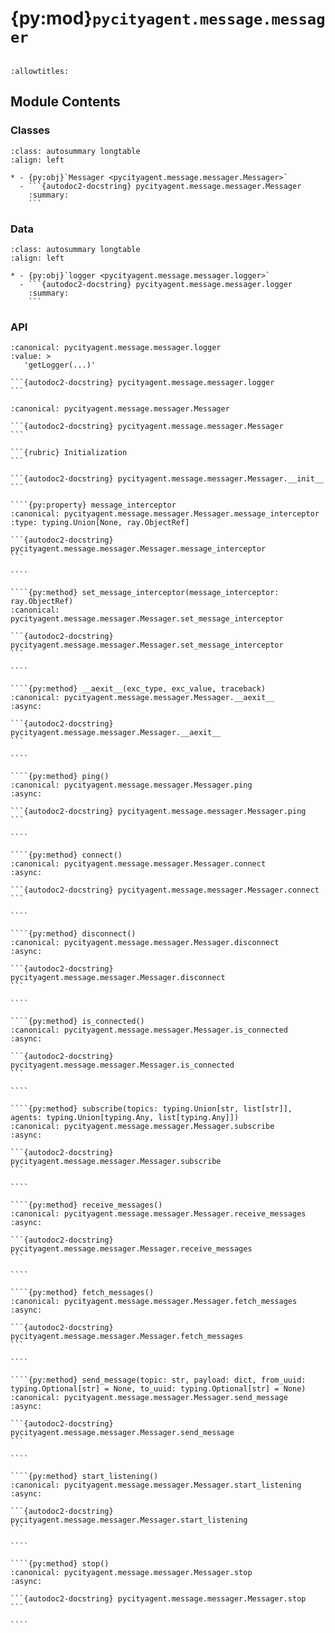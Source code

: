 # {py:mod}`pycityagent.message.messager`

```{py:module} pycityagent.message.messager
```

```{autodoc2-docstring} pycityagent.message.messager
:allowtitles:
```

## Module Contents

### Classes

````{list-table}
:class: autosummary longtable
:align: left

* - {py:obj}`Messager <pycityagent.message.messager.Messager>`
  - ```{autodoc2-docstring} pycityagent.message.messager.Messager
    :summary:
    ```
````

### Data

````{list-table}
:class: autosummary longtable
:align: left

* - {py:obj}`logger <pycityagent.message.messager.logger>`
  - ```{autodoc2-docstring} pycityagent.message.messager.logger
    :summary:
    ```
````

### API

````{py:data} logger
:canonical: pycityagent.message.messager.logger
:value: >
   'getLogger(...)'

```{autodoc2-docstring} pycityagent.message.messager.logger
```

````

`````{py:class} Messager(hostname: str, port: int = 1883, username=None, password=None, timeout=60, message_interceptor: typing.Optional[ray.ObjectRef] = None)
:canonical: pycityagent.message.messager.Messager

```{autodoc2-docstring} pycityagent.message.messager.Messager
```

```{rubric} Initialization
```

```{autodoc2-docstring} pycityagent.message.messager.Messager.__init__
```

````{py:property} message_interceptor
:canonical: pycityagent.message.messager.Messager.message_interceptor
:type: typing.Union[None, ray.ObjectRef]

```{autodoc2-docstring} pycityagent.message.messager.Messager.message_interceptor
```

````

````{py:method} set_message_interceptor(message_interceptor: ray.ObjectRef)
:canonical: pycityagent.message.messager.Messager.set_message_interceptor

```{autodoc2-docstring} pycityagent.message.messager.Messager.set_message_interceptor
```

````

````{py:method} __aexit__(exc_type, exc_value, traceback)
:canonical: pycityagent.message.messager.Messager.__aexit__
:async:

```{autodoc2-docstring} pycityagent.message.messager.Messager.__aexit__
```

````

````{py:method} ping()
:canonical: pycityagent.message.messager.Messager.ping
:async:

```{autodoc2-docstring} pycityagent.message.messager.Messager.ping
```

````

````{py:method} connect()
:canonical: pycityagent.message.messager.Messager.connect
:async:

```{autodoc2-docstring} pycityagent.message.messager.Messager.connect
```

````

````{py:method} disconnect()
:canonical: pycityagent.message.messager.Messager.disconnect
:async:

```{autodoc2-docstring} pycityagent.message.messager.Messager.disconnect
```

````

````{py:method} is_connected()
:canonical: pycityagent.message.messager.Messager.is_connected
:async:

```{autodoc2-docstring} pycityagent.message.messager.Messager.is_connected
```

````

````{py:method} subscribe(topics: typing.Union[str, list[str]], agents: typing.Union[typing.Any, list[typing.Any]])
:canonical: pycityagent.message.messager.Messager.subscribe
:async:

```{autodoc2-docstring} pycityagent.message.messager.Messager.subscribe
```

````

````{py:method} receive_messages()
:canonical: pycityagent.message.messager.Messager.receive_messages
:async:

```{autodoc2-docstring} pycityagent.message.messager.Messager.receive_messages
```

````

````{py:method} fetch_messages()
:canonical: pycityagent.message.messager.Messager.fetch_messages
:async:

```{autodoc2-docstring} pycityagent.message.messager.Messager.fetch_messages
```

````

````{py:method} send_message(topic: str, payload: dict, from_uuid: typing.Optional[str] = None, to_uuid: typing.Optional[str] = None)
:canonical: pycityagent.message.messager.Messager.send_message
:async:

```{autodoc2-docstring} pycityagent.message.messager.Messager.send_message
```

````

````{py:method} start_listening()
:canonical: pycityagent.message.messager.Messager.start_listening
:async:

```{autodoc2-docstring} pycityagent.message.messager.Messager.start_listening
```

````

````{py:method} stop()
:canonical: pycityagent.message.messager.Messager.stop
:async:

```{autodoc2-docstring} pycityagent.message.messager.Messager.stop
```

````

`````
